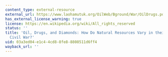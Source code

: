 ```yaml
---
content_type: external-resource
external_url: https://www.laohamutuk.org/OilWeb/Bground/War/OilDrugs.pdf
has_external_license_warning: true
license: https://en.wikipedia.org/wiki/All_rights_reserved
status: ''
title: 'Oil, Drugs, and Diamonds: How Do Natural Resources Vary in their Impact on
  Civil War?'
uid: 03a3ed04-e1c4-4cd8-8fe8-8808511d6ff4
wayback_url: ''
---
```

